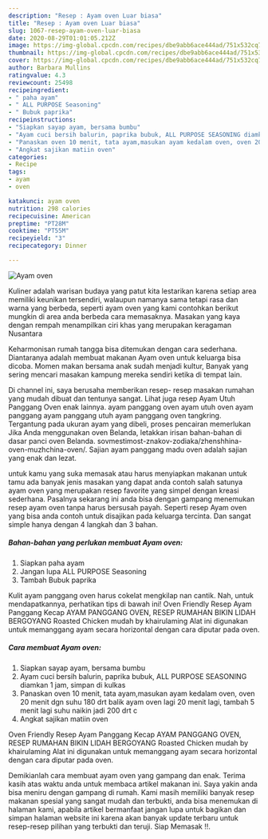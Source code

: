 ```yaml
---
description: "Resep : Ayam oven Luar biasa"
title: "Resep : Ayam oven Luar biasa"
slug: 1067-resep-ayam-oven-luar-biasa
date: 2020-08-29T01:01:05.212Z
image: https://img-global.cpcdn.com/recipes/dbe9abb6ace444ad/751x532cq70/ayam-oven-foto-resep-utama.jpg
thumbnail: https://img-global.cpcdn.com/recipes/dbe9abb6ace444ad/751x532cq70/ayam-oven-foto-resep-utama.jpg
cover: https://img-global.cpcdn.com/recipes/dbe9abb6ace444ad/751x532cq70/ayam-oven-foto-resep-utama.jpg
author: Barbara Mullins
ratingvalue: 4.3
reviewcount: 25498
recipeingredient:
- " paha ayam"
- " ALL PURPOSE Seasoning"
- " Bubuk paprika"
recipeinstructions:
- "Siapkan sayap ayam, bersama bumbu"
- "Ayam cuci bersih balurin, paprika bubuk, ALL PURPOSE SEASONING diamkan 1 jam, simpan di kulkas"
- "Panaskan oven 10 menit, tata ayam,masukan ayam kedalam oven, oven 20 menit dgn suhu 180 drt balik ayam oven lagi 20 menit lagi, tambah 5 menit lagi suhu naikin jadi 200 drt c"
- "Angkat sajikan matiin oven"
categories:
- Recipe
tags:
- ayam
- oven

katakunci: ayam oven 
nutrition: 298 calories
recipecuisine: American
preptime: "PT28M"
cooktime: "PT55M"
recipeyield: "3"
recipecategory: Dinner

---
```



![Ayam oven](https://img-global.cpcdn.com/recipes/dbe9abb6ace444ad/751x532cq70/ayam-oven-foto-resep-utama.jpg)

Kuliner adalah warisan budaya yang patut kita lestarikan karena setiap area memiliki keunikan tersendiri, walaupun namanya sama tetapi rasa dan warna yang berbeda, seperti ayam oven yang kami contohkan berikut mungkin di area anda berbeda cara memasaknya. Masakan yang kaya dengan rempah menampilkan ciri khas yang merupakan keragaman Nusantara

Keharmonisan rumah tangga bisa ditemukan dengan cara sederhana. Diantaranya adalah membuat makanan Ayam oven untuk keluarga bisa dicoba. Momen makan bersama anak sudah menjadi kultur, Banyak yang sering mencari masakan kampung mereka sendiri ketika di tempat lain.

Di channel ini, saya berusaha memberikan resep- resep masakan rumahan yang mudah dibuat dan tentunya sangat. Lihat juga resep Ayam Utuh Panggang Oven enak lainnya. ayam panggang oven ayam utuh oven ayam panggang ayam panggang utuh ayam panggang oven tangkring. Tergantung pada ukuran ayam yang dibeli, proses pencairan memerlukan Jika Anda menggunakan oven Belanda, letakkan irisan bahan-bahan di dasar panci oven Belanda. sovmestimost-znakov-zodiaka/zhenshhina-oven-muzhchina-oven/. Sajian ayam panggang madu oven adalah sajian yang enak dan lezat.

untuk kamu yang suka memasak atau harus menyiapkan makanan untuk tamu ada banyak jenis masakan yang dapat anda contoh salah satunya ayam oven yang merupakan resep favorite yang simpel dengan kreasi sederhana. Pasalnya sekarang ini anda bisa dengan gampang menemukan resep ayam oven tanpa harus bersusah payah.
Seperti resep Ayam oven yang bisa anda contoh untuk disajikan pada keluarga tercinta. Dan sangat simple hanya dengan 4 langkah dan 3 bahan.


<!--inarticleads1-->

##### Bahan-bahan yang perlukan membuat Ayam oven:

1. Siapkan  paha ayam
1. Jangan lupa  ALL PURPOSE Seasoning
1. Tambah  Bubuk paprika


Kulit ayam panggang oven harus cokelat mengkilap nan cantik. Nah, untuk mendapatkannya, perhatikan tips di bawah ini! Oven Friendly Resep Ayam Panggang Kecap AYAM PANGGANG OVEN, RESEP RUMAHAN BIKIN LIDAH BERGOYANG Roasted Chicken mudah by khairulaming Alat ini digunakan untuk memanggang ayam secara horizontal dengan cara diputar pada oven. 

<!--inarticleads2-->

##### Cara membuat  Ayam oven:

1. Siapkan sayap ayam, bersama bumbu
1. Ayam cuci bersih balurin, paprika bubuk, ALL PURPOSE SEASONING diamkan 1 jam, simpan di kulkas
1. Panaskan oven 10 menit, tata ayam,masukan ayam kedalam oven, oven 20 menit dgn suhu 180 drt balik ayam oven lagi 20 menit lagi, tambah 5 menit lagi suhu naikin jadi 200 drt c
1. Angkat sajikan matiin oven


Oven Friendly Resep Ayam Panggang Kecap AYAM PANGGANG OVEN, RESEP RUMAHAN BIKIN LIDAH BERGOYANG Roasted Chicken mudah by khairulaming Alat ini digunakan untuk memanggang ayam secara horizontal dengan cara diputar pada oven. 

Demikianlah cara membuat ayam oven yang gampang dan enak. Terima kasih atas waktu anda untuk membaca artikel makanan ini. Saya yakin anda bisa meniru dengan gampang di rumah. Kami masih memiliki banyak resep makanan spesial yang sangat mudah dan terbukti, anda bisa menemukan di halaman kami, apabila artikel bermanfaat jangan lupa untuk bagikan dan simpan halaman website ini karena akan banyak update terbaru untuk resep-resep pilihan yang terbukti dan teruji. Siap Memasak !!. 
